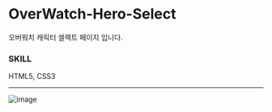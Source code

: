 # OverWatch-Hero-Select
오버워치 캐릭터 셀렉트 페이지 입니다.

### SKILL
HTML5, CSS3


---------


![image](https://user-images.githubusercontent.com/83565313/163067439-182cab70-6f32-44cc-bc44-26312f0b731d.png)

